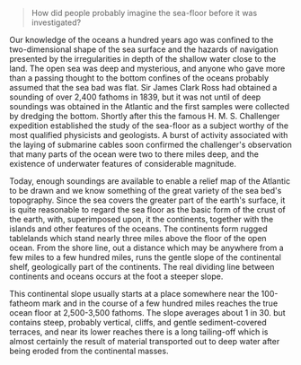 > How did people probably imagine the sea-floor before it was investigated?



Our knowledge of the oceans a hundred years ago was confined to the two-dimensional shape of the sea surface and the hazards of navigation presented by the irregularities in depth of the shallow water close to the land. The open sea was deep and mysterious, and anyone who gave more than a passing thought to the bottom confines of the oceans probably assumed that the sea bad was flat. Sir James Clark Ross had obtained a sounding of over 2,400 fathoms in 1839, but it was not until of deep soundings was obtained in the Atlantic and the first samples were collected by dredging the bottom. Shortly after this the famous H. M. S. Challenger expedition established the study of the sea-floor as a subject worthy of the most qualified physicists and geologists. A burst of activity associated with the laying of submarine cables soon confirmed the challenger's observation that many parts of the ocean were two to there miles deep, and the existence of underwater features of considerable magnitude.

 

Today, enough soundings are available to enable a relief map of the Atlantic to be drawn and we know something of the great variety of the sea bed's topography. Since the sea covers the greater part of the earth's surface, it is quite reasonable to regard the sea floor as the basic form of the crust of the earth, with, superimposed upon, it the continents, together with the islands and other features of the oceans. The continents form rugged tablelands which stand nearly three miles above the floor of the open ocean. From the shore line, out a distance which may be anywhere from a few miles to a few hundred miles, runs the gentle slope of the continental shelf, geologically part of the continents. The real dividing line between continents and oceans occurs at the foot a steeper slope.

 

This continental slope usually starts at a place somewhere near the 100-fatheom mark and in the course of a few hundred miles reaches the true ocean floor at 2,500-3,500 fathoms. The slope averages about 1 in 30. but contains steep, probably vertical, cliffs, and gentle sediment-covered terraces, and near its lower reaches there is a long tailing-off which is almost certainly the result of material transported out to deep water after being eroded from the continental masses.
